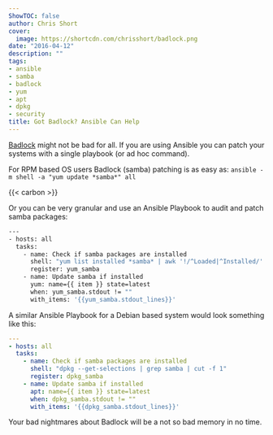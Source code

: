 ```yaml
---
ShowTOC: false
author: Chris Short
cover:
  image: https://shortcdn.com/chrisshort/badlock.png
date: "2016-04-12"
description: ""
tags:
- ansible
- samba
- badlock
- yum
- apt
- dpkg
- security
title: Got Badlock? Ansible Can Help
---
```


[Badlock](http://badlock.org/) might not be bad for all. If you are using Ansible you can patch your systems with a single playbook (or ad hoc command).

For RPM based OS users Badlock (samba) patching is as easy as:
`ansible -m shell -a "yum update *samba*" all`

{{< carbon >}}

Or you can be very granular and use an Ansible Playbook to audit and patch samba packages:

```bash
---
- hosts: all
  tasks:
    - name: Check if samba packages are installed
      shell: "yum list installed *samba* | awk '!/^Loaded|^Installed/' | cut -d ' ' -f 1"
      register: yum_samba
    - name: Update samba if installed
      yum: name={{ item }} state=latest
      when: yum_samba.stdout != ""
      with_items: '{{yum_samba.stdout_lines}}'
```

A similar Ansible Playbook for a Debian based system would look something like this:

```yaml
---
- hosts: all
  tasks:
    - name: Check if samba packages are installed
      shell: "dpkg --get-selections | grep samba | cut -f 1"
      register: dpkg_samba
    - name: Update samba if installed
      apt: name={{ item }} state=latest
      when: dpkg_samba.stdout != ""
      with_items: '{{dpkg_samba.stdout_lines}}'
```

Your bad nightmares about Badlock will be a not so bad memory in no time.
